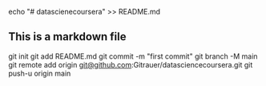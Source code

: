 echo "# datascienecoursera" >> README.md
## This is a markdown file
git init
git add README.md
git commit -m "first commit"
git branch -M main
git remote add origin git@github.com:Gitrauer/datasciencecoursera.git
git push-u origin main
